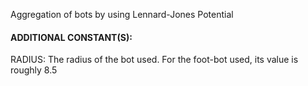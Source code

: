Aggregation of bots by using Lennard-Jones Potential

#### ADDITIONAL CONSTANT(S): ####
RADIUS: The radius of the bot used. For the foot-bot used, its value is roughly 8.5
